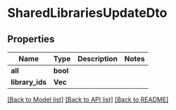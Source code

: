 # SharedLibrariesUpdateDto

## Properties

Name | Type | Description | Notes
------------ | ------------- | ------------- | -------------
**all** | **bool** |  | 
**library_ids** | **Vec<String>** |  | 

[[Back to Model list]](../README.md#documentation-for-models) [[Back to API list]](../README.md#documentation-for-api-endpoints) [[Back to README]](../README.md)


